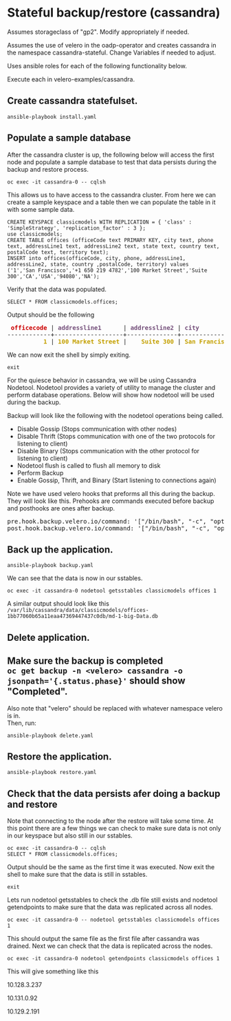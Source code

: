 # Stateful backup/restore (cassandra)
Assumes storageclass of "gp2". Modify appropriately if needed.

Assumes the use of velero in the oadp-operator and creates cassandra
in the namespace cassandra-stateful. Change Variables if needed to adjust.

Uses ansible roles for each of the following functionality below.

Execute each in velero-examples/cassandra.
## Create cassandra statefulset.
```
ansible-playbook install.yaml
```
## Populate a sample database
After the cassandra cluster is up, the following below
will access the first node and populate a sample database to test that
data persists during the backup and restore
process.
```
oc exec -it cassandra-0 -- cqlsh
```
This allows us to have access to the cassandra cluster. From here we can create a sample
keyspace and a table then we can populate the table in it with some sample data.
```
CREATE KEYSPACE classicmodels WITH REPLICATION = { 'class' : 'SimpleStrategy', 'replication_factor' : 3 };
use classicmodels;
CREATE TABLE offices (officeCode text PRIMARY KEY, city text, phone text, addressLine1 text, addressLine2 text, state text, country text, postalCode text, territory text);
INSERT into offices(officeCode, city, phone, addressLine1, addressLine2, state, country ,postalCode, territory) values
('1','San Francisco','+1 650 219 4782','100 Market Street','Suite 300','CA','USA','94080','NA');
```
Verify that the data was populated.
```
SELECT * FROM classicmodels.offices;
```
Output should be the following
<pre> <font color="#CC0000"><b>officecode</b></font> | <font color="#75507B"><b>addressline1</b></font>      | <font color="#75507B"><b>addressline2</b></font> | <font color="#75507B"><b>city</b></font>          | <font color="#75507B"><b>country</b></font> | <font color="#75507B"><b>phone</b></font>           | <font color="#75507B"><b>postalcode</b></font> | <font color="#75507B"><b>state</b></font> | <font color="#75507B"><b>territory</b></font>
------------+-------------------+--------------+---------------+---------+-----------------+------------+-------+-----------
          <font color="#C4A000"><b>1</b></font> | <font color="#C4A000"><b>100 Market Street</b></font> |    <font color="#C4A000"><b>Suite 300</b></font> | <font color="#C4A000"><b>San Francisco</b></font> |     <font color="#C4A000"><b>USA</b></font> | <font color="#C4A000"><b>+1 650 219 4782</b></font> |      <font color="#C4A000"><b>94080</b></font> |    <font color="#C4A000"><b>CA</b></font> |        <font color="#C4A000"><b>NA</b></font>
</pre>
We can now exit the shell by simply exiting.
```
exit
```
For the quiesce behavior in cassandra, we will be using Cassandra Nodetool. Nodetool provides
a variety of utility to manage the cluster and perform database operations. Below will show how nodetool will be 
used during the backup.

Backup will look like the following with the nodetool operations being called.
* Disable Gossip (Stops communication with other nodes)
* Disable Thrift (Stops communication with one of the two protocols for listening to client)
* Disable Binary (Stops communication with the other protocol for listening to client)
* Nodetool flush is called to flush all memory to disk
* Perform Backup
* Enable Gossip, Thrift, and Binary (Start listening to connections again)

Note we have used velero hooks that preforms all this during the backup. They will look like this.
Prehooks are commands executed before backup and posthooks are ones after backup.
<pre>
pre.hook.backup.velero.io/command: '["/bin/bash", "-c", "opt/cassandra/bin/nodetool disablegossip && opt/cassandra/bin/nodetool disablethrift && opt/cassandra/bin/nodetool disablebinary && opt/cassandra/bin/nodetool flush"]'
post.hook.backup.velero.io/command: '["/bin/bash", "-c", "opt/cassandra/bin/nodetool enablegossip && opt/cassandra/bin/nodetool enablethrift && opt/cassandra/bin/nodetool enablebinary"]'
</pre>
## Back up the application.
```
ansible-playbook backup.yaml
```
We can see that the data is now in our sstables.
```
oc exec -it cassandra-0 nodetool getsstables classicmodels offices 1
```
A similar output should look like this
`/var/lib/cassandra/data/classicmodels/offices-1bb77060b65a11eaa47369447437c0db/md-1-big-Data.db`

## Delete application.
Make sure the backup is completed  
`oc get backup -n <velero> cassandra -o jsonpath='{.status.phase}'`
should show "Completed".
---
Also note that "velero" should be replaced with whatever namespace velero is in.  
Then, run:
```
ansible-playbook delete.yaml
```

## Restore the application.
```
ansible-playbook restore.yaml
```
## Check that the data persists afer doing a backup and restore
Note that connecting to the node after the restore will take some time.
At this point there are a few things we can check to make sure data is not only in our keyspace but also
still in our sstables.
```
oc exec -it cassandra-0 -- cqlsh
SELECT * FROM classicmodels.offices;
```
Output should be the same as the first time it was executed.
Now exit the shell to make sure that the data is still in sstables.
```
exit
```
Lets run nodetool getsstables to check the .db file still exists and
nodetool getendpoints to make sure that the data was replicated across all nodes.
```
oc exec -it cassandra-0 -- nodetool getsstables classicmodels offices 1
```
This should output the same file as the first file after cassandra was drained.
Next we can check that the data is replicated across the nodes.
```
oc exec -it cassandra-0 nodetool getendpoints classicmodels offices 1
```
This will give something like this

10.128.3.237

10.131.0.92

10.129.2.191
